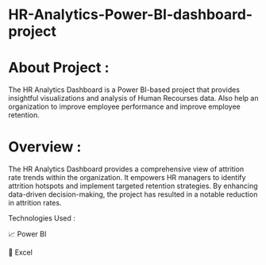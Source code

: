 # HR-Analytics-Power-BI-dashboard-project


# About Project :

The HR Analytics Dashboard is a Power BI-based project that provides insightful visualizations and analysis of Human Recourses data. Also help an organization to improve employee performance and improve employee retention. 


# Overview :

The HR Analytics Dashboard provides a comprehensive view of attrition rate trends within the organization. It empowers HR managers to identify attrition hotspots and implement targeted retention strategies. By enhancing data-driven decision-making, the project has resulted in a notable reduction in attrition rates.


Technologies Used :

📈 Power BI

🔢 Excel




